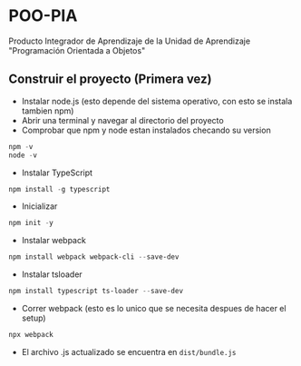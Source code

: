 # POO-PIA

Producto Integrador de Aprendizaje de la Unidad de Aprendizaje "Programación Orientada a Objetos"

## Construir el proyecto (Primera vez)

- Instalar node.js (esto depende del sistema operativo, con esto se instala tambien npm)
- Abrir una terminal y navegar al directorio del proyecto
- Comprobar que npm y node estan instalados checando su version

```powershell
npm -v
node -v
```

- Instalar TypeScript

```powershell
npm install -g typescript
```

- Inicializar

```powershell
npm init -y
```

- Instalar webpack

```powershell
npm install webpack webpack-cli --save-dev
```

- Instalar tsloader

```powershell
npm install typescript ts-loader --save-dev
```

- Correr webpack (esto es lo unico que se necesita despues de hacer el setup)

```powershell
npx webpack
```

- El archivo .js actualizado se encuentra en `dist/bundle.js`
